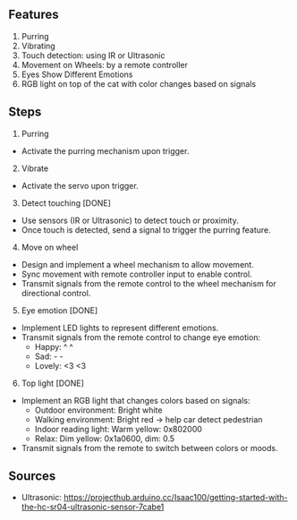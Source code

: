 ## Features
1. Purring
2. Vibrating
3. Touch detection: using IR or Ultrasonic
4. Movement on Wheels: by a remote controller
5. Eyes Show Different Emotions
6. RGB light on top of the cat with color changes based on signals

## Steps
1. Purring
- Activate the purring mechanism upon trigger.
2. Vibrate
- Activate the servo upon trigger.
3. Detect touching [DONE]
- Use sensors (IR or Ultrasonic) to detect touch or proximity.
- Once touch is detected, send a signal to trigger the purring feature.
4. Move on wheel
- Design and implement a wheel mechanism to allow movement.
- Sync movement with remote controller input to enable control.
- Transmit signals from the remote control to the wheel mechanism for directional control.
5. Eye emotion [DONE]
- Implement LED lights to represent different emotions.
- Transmit signals from the remote control to change eye emotion:
    + Happy: ^ ^
    + Sad: - -
    + Lovely: <3 <3
6. Top light [DONE]
- Implement an RGB light that changes colors based on signals:
    + Outdoor environment: Bright white
    + Walking environment: Bright red -> help car detect pedestrian
    + Indoor reading light: Warm yellow: 0x802000
    + Relax: Dim yellow: 0x1a0600, dim: 0.5
- Transmit signals from the remote to switch between colors or moods.

## Sources
- Ultrasonic: https://projecthub.arduino.cc/Isaac100/getting-started-with-the-hc-sr04-ultrasonic-sensor-7cabe1
